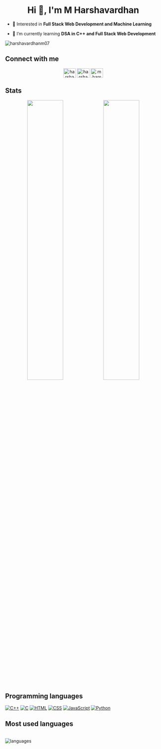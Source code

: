 <h1 align="center">Hi 👋, I'm M Harshavardhan</h1>

- 👀 Interested in **Full Stack Web Development and Machine Learning**

- 🌱 I’m currently learning **DSA in C++ and Full Stack Web Development**

<p align="left"> <img src="https://komarev.com/ghpvc/?username=harshavardhanm07&label=Profile%20Visits&color=0e75b6&style=flat" alt="harshavardhanm07" /> </p>

## Connect with me
<p align="center">
<a href="https://www.linkedin.com/in/m-harshavardhan/" target="blank"><img align="center" src="https://raw.githubusercontent.com/rahuldkjain/github-profile-readme-generator/master/src/images/icons/Social/linked-in-alt.svg" alt="harshavardhanm07" height="30" width="40" /></a>
<a href="https://instagram.com/harshaagowdaa" target="blank"><img align="center" src="https://raw.githubusercontent.com/rahuldkjain/github-profile-readme-generator/master/src/images/icons/Social/instagram.svg" alt="harshaagowdaa" height="30" width="40" /></a>
<a href="https://twitter.com/mharshaavardhan" target="blank"><img align="center" src="https://raw.githubusercontent.com/rahuldkjain/github-profile-readme-generator/master/src/images/icons/Social/twitter.svg" alt="mharshaavardhan" height="30" width="40" /></a>
</p>

 ## Stats
  
<p align="center">
  <img width="48%" src="https://github-readme-stats.vercel.app/api?username=harshavardhanm07&show_icons=true&cache_seconds=86400&theme=transparent"/>
  <img width="48%" src="https://streak-stats.demolab.com?user=harshavardhanm07&theme=transparent"/>
</p>
 
 ## Programming languages

<p>
      <a href="https://github.com/search?q=user%3Aharshavardhanm07+language%3Acpp"><img alt="C++" src="https://custom-icon-badges.herokuapp.com/badge/C++-9C033A.svg?logo=cpp2&logoColor=white"></a>
     <a href="https://github.com/search?q=user%3Aharshavardhanm07+language%3Ac"><img alt="C" src="https://custom-icon-badges.herokuapp.com/badge/C-03599C.svg?logo=c-in-hexagon&logoColor=white"></a>
     <a href="https://github.com/search?q=user%3Aharshavardhanm07+language%3Ahtml"><img alt="HTML" src="https://img.shields.io/badge/HTML-E34F26.svg?logo=html5&logoColor=white"></a>
     <a href="https://github.com/search?q=user%3Aharshavardhanm07+language%3Acss"><img alt="CSS"
src="https://img.shields.io/badge/CSS-1572B6.svg?logo=css3&logoColor=white"></a>
     <a href="https://github.com/search?q=user%3Aharshavardhanm07+language%3Ajavascript"><img alt="JavaScript"
src="https://img.shields.io/badge/JavaScript-F7DF1E.svg?logo=javascript&logoColor=white"></a>
<a href="https://github.com/search?q=user%3harshavardhanm07+language%3Apython"><img alt="Python" src="https://img.shields.io/badge/Python-14354C.svg?logo=python&logoColor=white"></a>
</p>


## Most used languages

<p align = "left" ><br> 
  <img alt="languages" src="https://github-readme-stats.vercel.app/api/top-langs/?username=harshavardhanm07&langs_count=8&theme=transparent&layout=compact&hide_border=true" />
</p>
